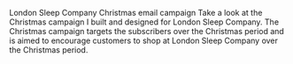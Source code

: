London Sleep Company Christmas email campaign
Take a look at the Christmas campaign I built and designed for London Sleep Company. The Christmas campaign targets the subscribers over the Christmas period and is aimed to encourage customers to shop at London Sleep Company over the Christmas period.
